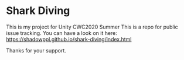 # Shark Diving
This is my project for Unity CWC2020 Summer
This is a repo for public issue tracking.
You can have a look on it here:
https://shadowppl.github.io/shark-diving/index.html

Thanks for your support.
